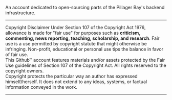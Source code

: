 An account dedicated to open-sourcing parts of the Pillager Bay's backend infrastructure.
<hr>
Copyright Disclaimer Under Section 107 of the Copyright Act 1976, allowance is made for "fair use" for purposes such as <b>criticism, commenting, news reporting, teaching, scholarship, and research</b>. Fair use is a use permitted by copyright statute that might otherwise be infringing. Non-profit, educational or personal use tips the balance in favor of fair use.
<br>
This Github™ account features materials and/or assets protected by the Fair Use guidelines of Section 107 of the Copyright Act. All rights reserved to the copyright owners.
<br>
Copyright protects the particular way an author has expressed himself/herself. It does not extend to any ideas, systems, or factual information conveyed in the work.
<hr>
